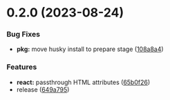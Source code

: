 # 0.2.0 (2023-08-24)

### Bug Fixes

* **pkg:** move husky install to prepare stage ([108a8a4](https://github.com/gzzhanghao/unscrollable/commit/108a8a43f13f3e0448e96165951c562444fa441d))

### Features

* **react:** passthrough HTML attributes ([65b0f26](https://github.com/gzzhanghao/unscrollable/commit/65b0f264f5bf5b56daf7a86bc98941fa78d1d80f))
* release ([649a795](https://github.com/gzzhanghao/unscrollable/commit/649a795fd51477e553104ac7c34921032c3d3cc4))
